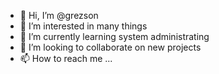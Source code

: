 - 👋 Hi, I’m @grezson
- 👀 I’m interested in many things
- 🌱 I’m currently learning system administrating
- 💞️ I’m looking to collaborate on new projects
- 📫 How to reach me ...

<!---
grezson/grezson is a ✨ special ✨ repository because its `README.md` (this file) appears on your GitHub profile.
You can click the Preview link to take a look at your changes.
--->
